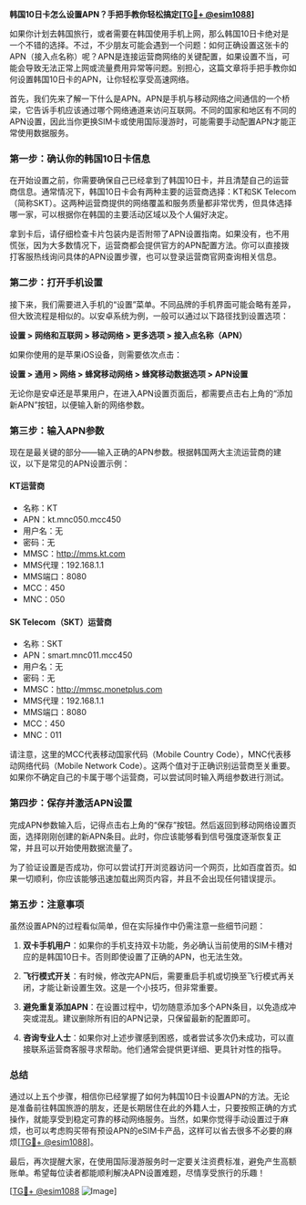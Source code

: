 **韩国10日卡怎么设置APN？手把手教你轻松搞定[[TG💪+ @esim1088](https://t.me/s/esim1088)]**

如果你计划去韩国旅行，或者需要在韩国使用手机上网，那么韩国10日卡绝对是一个不错的选择。不过，不少朋友可能会遇到一个问题：如何正确设置这张卡的APN（接入点名称）呢？APN是连接运营商网络的关键配置，如果设置不当，可能会导致无法正常上网或流量费用异常等问题。别担心，这篇文章将手把手教你如何设置韩国10日卡的APN，让你轻松享受高速网络。

首先，我们先来了解一下什么是APN。APN是手机与移动网络之间通信的一个桥梁，它告诉手机应该通过哪个网络通道来访问互联网。不同的国家和地区有不同的APN设置，因此当你更换SIM卡或使用国际漫游时，可能需要手动配置APN才能正常使用数据服务。

### **第一步：确认你的韩国10日卡信息**

在开始设置之前，你需要确保自己已经拿到了韩国10日卡，并且清楚自己的运营商信息。通常情况下，韩国10日卡会有两种主要的运营商选择：KT和SK Telecom（简称SKT）。这两种运营商提供的网络覆盖和服务质量都非常优秀，但具体选择哪一家，可以根据你在韩国的主要活动区域以及个人偏好决定。

拿到卡后，请仔细检查卡片包装内是否附带了APN设置指南。如果没有，也不用慌张，因为大多数情况下，运营商都会提供官方的APN配置方法。你可以直接拨打客服热线询问具体的APN设置步骤，也可以登录运营商官网查询相关信息。

### **第二步：打开手机设置**

接下来，我们需要进入手机的“设置”菜单。不同品牌的手机界面可能会略有差异，但大致流程是相似的。以安卓系统为例，一般可以通过以下路径找到设置选项：

**设置 > 网络和互联网 > 移动网络 > 更多选项 > 接入点名称（APN）**

如果你使用的是苹果iOS设备，则需要依次点击：

**设置 > 通用 > 网络 > 蜂窝移动网络 > 蜂窝移动数据选项 > APN设置**

无论你是安卓还是苹果用户，在进入APN设置页面后，都需要点击右上角的“添加新APN”按钮，以便输入新的网络参数。

### **第三步：输入APN参数**

现在是最关键的部分——输入正确的APN参数。根据韩国两大主流运营商的建议，以下是常见的APN设置示例：

#### **KT运营商**
- 名称：KT
- APN：kt.mnc050.mcc450
- 用户名：无
- 密码：无
- MMSC：http://mms.kt.com
- MMS代理：192.168.1.1
- MMS端口：8080
- MCC：450
- MNC：050

#### **SK Telecom（SKT）运营商**
- 名称：SKT
- APN：smart.mnc011.mcc450
- 用户名：无
- 密码：无
- MMSC：http://mmsc.monetplus.com
- MMS代理：192.168.1.1
- MMS端口：8080
- MCC：450
- MNC：011

请注意，这里的MCC代表移动国家代码（Mobile Country Code），MNC代表移动网络代码（Mobile Network Code）。这两个值对于正确识别运营商至关重要。如果你不确定自己的卡属于哪个运营商，可以尝试同时输入两组参数进行测试。

### **第四步：保存并激活APN设置**

完成APN参数输入后，记得点击右上角的“保存”按钮。然后返回到移动网络设置页面，选择刚刚创建的新APN条目。此时，你应该能够看到信号强度逐渐恢复正常，并且可以开始使用数据流量了。

为了验证设置是否成功，你可以尝试打开浏览器访问一个网页，比如百度首页。如果一切顺利，你应该能够迅速加载出网页内容，并且不会出现任何错误提示。

### **第五步：注意事项**

虽然设置APN的过程看似简单，但在实际操作中仍需注意一些细节问题：

1. **双卡手机用户**：如果你的手机支持双卡功能，务必确认当前使用的SIM卡槽对应的是韩国10日卡。否则即使设置了正确的APN，也无法生效。
   
2. **飞行模式开关**：有时候，修改完APN后，需要重启手机或切换至飞行模式再关闭，才能让新设置生效。这是一个小技巧，但非常重要。

3. **避免重复添加APN**：在设置过程中，切勿随意添加多个APN条目，以免造成冲突或混乱。建议删除所有旧的APN记录，只保留最新的配置即可。

4. **咨询专业人士**：如果你对上述步骤感到困惑，或者尝试多次仍未成功，可以直接联系运营商客服寻求帮助。他们通常会提供更详细、更具针对性的指导。

### **总结**

通过以上五个步骤，相信你已经掌握了如何为韩国10日卡设置APN的方法。无论是准备前往韩国旅游的朋友，还是长期居住在此的外籍人士，只要按照正确的方式操作，就能享受到稳定可靠的移动网络服务。当然，如果你觉得手动设置过于麻烦，也可以考虑购买带有预设APN的eSIM卡产品，这样可以省去很多不必要的麻烦[[TG💪+ @esim1088](https://t.me/s/esim1088)]。

最后，再次提醒大家，在使用国际漫游服务时一定要关注资费标准，避免产生高额账单。希望每位读者都能顺利解决APN设置难题，尽情享受旅行的乐趣！

[[TG💪+ @esim1088](https://t.me/s/esim1088) ![Image](https://i.postimg.cc/4NQfJmqS/Snipaste-2025-05-13-00-14-12.png)]